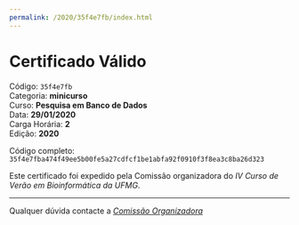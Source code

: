 ```yaml
---
permalink: /2020/35f4e7fb/index.html
---
```


# Certificado Válido

Código: `35f4e7fb`<br>
Categoria: **minicurso**<br>
Curso: **Pesquisa em Banco de Dados**<br>
Data: **29/01/2020**<br>
Carga Horária: **2**<br>
Edição: **2020**<br>


Código completo: `35f4e7fba474f49ee5b00fe5a27cdfcf1be1abfa92f0910f3f8ea3c8ba26d323`


Este certificado foi expedido pela Comissão organizadora do *IV Curso de Verão em Bioinformática da UFMG*.

----

Qualquer dúvida contacte a [_Comissão Organizadora_](<mailto:cursobioinfoufmg@gmail.com$subject=[Certificados]>)

